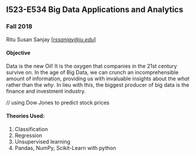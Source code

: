 ## I523-E534 Big Data Applications and Analytics

### Fall 2018

Ritu Susan Sanjay   [*rssanjay@iu.edu*]

#### Objective

Data is the new Oil! It is the oxygen that companies in the 21st century survive on. In the age of Big Data, we can crunch an incomprehensible amount of information, providing us with invaluable insights about the *what* rather than the *why*. In lieu with this, the biggest producer of big data is the finance and investment industry. 

// using Dow Jones to predict stock prices 


#### Theories Used:

1. Classification
2. Regression
3. Unsupervised learning
4. Pandas, NumPy, Scikit-Learn with python


